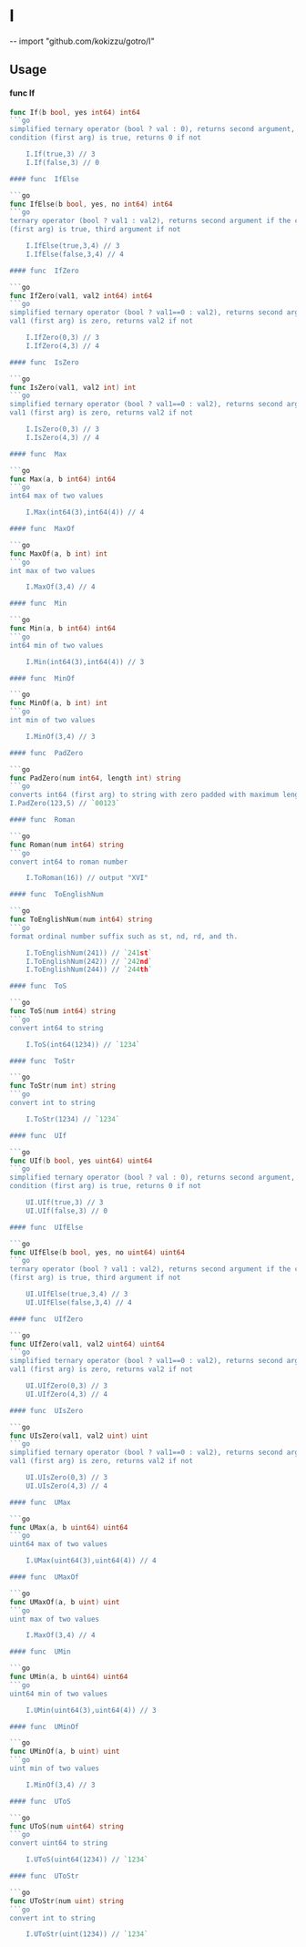 # I
--
    import "github.com/kokizzu/gotro/I"


## Usage

#### func  If

```go
func If(b bool, yes int64) int64
```go
simplified ternary operator (bool ? val : 0), returns second argument, if the
condition (first arg) is true, returns 0 if not

    I.If(true,3) // 3
    I.If(false,3) // 0

#### func  IfElse

```go
func IfElse(b bool, yes, no int64) int64
```go
ternary operator (bool ? val1 : val2), returns second argument if the condition
(first arg) is true, third argument if not

    I.IfElse(true,3,4) // 3
    I.IfElse(false,3,4) // 4

#### func  IfZero

```go
func IfZero(val1, val2 int64) int64
```go
simplified ternary operator (bool ? val1==0 : val2), returns second argument, if
val1 (first arg) is zero, returns val2 if not

    I.IfZero(0,3) // 3
    I.IfZero(4,3) // 4

#### func  IsZero

```go
func IsZero(val1, val2 int) int
```go
simplified ternary operator (bool ? val1==0 : val2), returns second argument, if
val1 (first arg) is zero, returns val2 if not

    I.IsZero(0,3) // 3
    I.IsZero(4,3) // 4

#### func  Max

```go
func Max(a, b int64) int64
```go
int64 max of two values

    I.Max(int64(3),int64(4)) // 4

#### func  MaxOf

```go
func MaxOf(a, b int) int
```go
int max of two values

    I.MaxOf(3,4) // 4

#### func  Min

```go
func Min(a, b int64) int64
```go
int64 min of two values

    I.Min(int64(3),int64(4)) // 3

#### func  MinOf

```go
func MinOf(a, b int) int
```go
int min of two values

    I.MinOf(3,4) // 3

#### func  PadZero

```go
func PadZero(num int64, length int) string
```go
converts int64 (first arg) to string with zero padded with maximum length
I.PadZero(123,5) // `00123`

#### func  Roman

```go
func Roman(num int64) string
```go
convert int64 to roman number

    I.ToRoman(16)) // output "XVI"

#### func  ToEnglishNum

```go
func ToEnglishNum(num int64) string
```go
format ordinal number suffix such as st, nd, rd, and th.

    I.ToEnglishNum(241)) // `241st`
    I.ToEnglishNum(242)) // `242nd`
    I.ToEnglishNum(244)) // `244th`

#### func  ToS

```go
func ToS(num int64) string
```go
convert int64 to string

    I.ToS(int64(1234)) // `1234`

#### func  ToStr

```go
func ToStr(num int) string
```go
convert int to string

    I.ToStr(1234) // `1234`

#### func  UIf

```go
func UIf(b bool, yes uint64) uint64
```go
simplified ternary operator (bool ? val : 0), returns second argument, if the
condition (first arg) is true, returns 0 if not

    UI.UIf(true,3) // 3
    UI.UIf(false,3) // 0

#### func  UIfElse

```go
func UIfElse(b bool, yes, no uint64) uint64
```go
ternary operator (bool ? val1 : val2), returns second argument if the condition
(first arg) is true, third argument if not

    UI.UIfElse(true,3,4) // 3
    UI.UIfElse(false,3,4) // 4

#### func  UIfZero

```go
func UIfZero(val1, val2 uint64) uint64
```go
simplified ternary operator (bool ? val1==0 : val2), returns second argument, if
val1 (first arg) is zero, returns val2 if not

    UI.UIfZero(0,3) // 3
    UI.UIfZero(4,3) // 4

#### func  UIsZero

```go
func UIsZero(val1, val2 uint) uint
```go
simplified ternary operator (bool ? val1==0 : val2), returns second argument, if
val1 (first arg) is zero, returns val2 if not

    UI.UIsZero(0,3) // 3
    UI.UIsZero(4,3) // 4

#### func  UMax

```go
func UMax(a, b uint64) uint64
```go
uint64 max of two values

    I.UMax(uint64(3),uint64(4)) // 4

#### func  UMaxOf

```go
func UMaxOf(a, b uint) uint
```go
uint max of two values

    I.MaxOf(3,4) // 4

#### func  UMin

```go
func UMin(a, b uint64) uint64
```go
uint64 min of two values

    I.UMin(uint64(3),uint64(4)) // 3

#### func  UMinOf

```go
func UMinOf(a, b uint) uint
```go
uint min of two values

    I.MinOf(3,4) // 3

#### func  UToS

```go
func UToS(num uint64) string
```go
convert uint64 to string

    I.UToS(uint64(1234)) // `1234`

#### func  UToStr

```go
func UToStr(num uint) string
```go
convert int to string

    I.UToStr(uint(1234)) // `1234`
